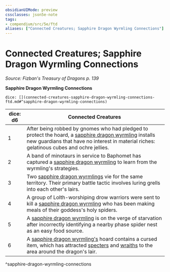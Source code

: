```yaml
---
obsidianUIMode: preview
cssclasses: json5e-note
tags:
- compendium/src/5e/ftd
aliases: ["Connected Creatures; Sapphire Dragon Wyrmling Connections"]
---
```

# Connected Creatures; Sapphire Dragon Wyrmling Connections
*Source: Fizban's Treasury of Dragons p. 139* 

**Sapphire Dragon Wyrmling Connections**

`dice: [](connected-creatures-sapphire-dragon-wyrmling-connections-ftd.md#^sapphire-dragon-wyrmling-connections)`

| dice: d6 | Connected Creatures |
|----------|---------------------|
| 1 | After being robbed by gnomes who had pledged to protect the hoard, a [sapphire dragon wyrmling](compendium/bestiary/dragon/sapphire-dragon-wyrmling-ftd.md) installs new guardians that have no interest in material riches: gelatinous cubes and ochre jellies. |
| 2 | A band of minotaurs in service to Baphomet has captured a [sapphire dragon wyrmling](compendium/bestiary/dragon/sapphire-dragon-wyrmling-ftd.md) to learn from the wyrmling's strategies. |
| 3 | Two [sapphire dragon wyrmlings](compendium/bestiary/dragon/sapphire-dragon-wyrmling-ftd.md) vie for the same territory. Their primary battle tactic involves luring grells into each other's lairs. |
| 4 | A group of Lolth-worshiping drow warriors were sent to kill a [sapphire dragon wyrmling](compendium/bestiary/dragon/sapphire-dragon-wyrmling-ftd.md) who has been making meals of their goddess's holy spiders. |
| 5 | A [sapphire dragon wyrmling](compendium/bestiary/dragon/sapphire-dragon-wyrmling-ftd.md) is on the verge of starvation after incorrectly identifying a nearby phase spider nest as an easy food source. |
| 6 | A [sapphire dragon wyrmling's](compendium/bestiary/dragon/sapphire-dragon-wyrmling-ftd.md) hoard contains a cursed item, which has attracted [specters](compendium/bestiary/undead/specter.md) and [wraiths](compendium/bestiary/undead/wraith.md) to the area around the dragon's lair. |
^sapphire-dragon-wyrmling-connections